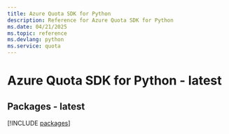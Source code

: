 ```yaml
---
title: Azure Quota SDK for Python
description: Reference for Azure Quota SDK for Python
ms.date: 04/21/2025
ms.topic: reference
ms.devlang: python
ms.service: quota
---
```

# Azure Quota SDK for Python - latest
## Packages - latest
[!INCLUDE [packages](quota-index.md)]